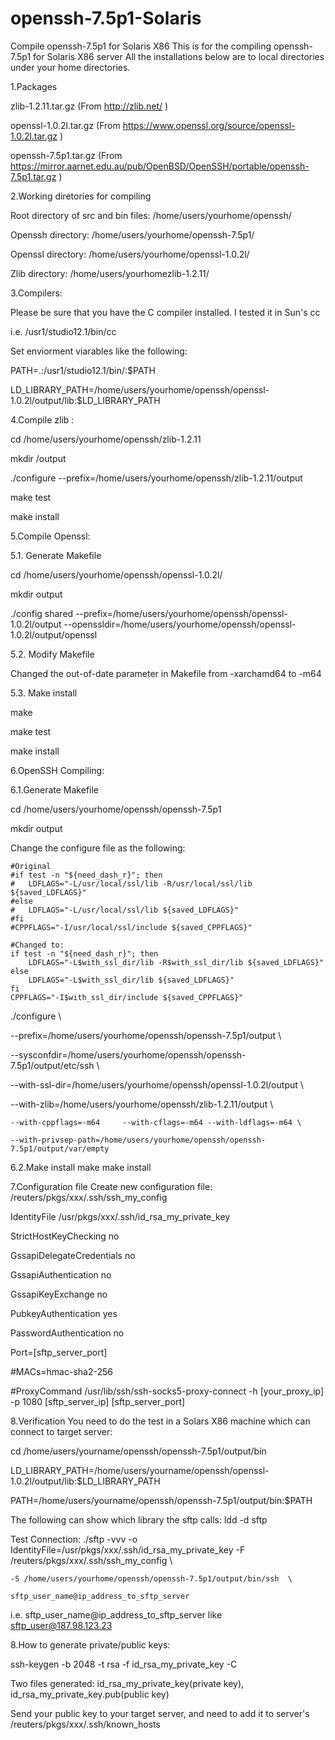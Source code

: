 # openssh-7.5p1-Solaris
Compile openssh-7.5p1 for Solaris X86
This is for the compiling openssh-7.5p1 for Solaris X86 server
All the installations below are to local directories under your home directories.

1.Packages

zlib-1.2.11.tar.gz (From http://zlib.net/ )

openssl-1.0.2l.tar.gz  (From https://www.openssl.org/source/openssl-1.0.2l.tar.gz )

openssh-7.5p1.tar.gz   (From https://mirror.aarnet.edu.au/pub/OpenBSD/OpenSSH/portable/openssh-7.5p1.tar.gz )

2.Working diretories for compiling

Root directory of src and bin files: /home/users/yourhome/openssh/

Openssh directory:  /home/users/yourhome/openssh-7.5p1/

Openssl directory:  /home/users/yourhome/openssl-1.0.2l/

Zlib directory: /home/users/yourhomezlib-1.2.11/


3.Compilers:

Please be sure that you have the C compiler installed. I tested it in Sun's cc

i.e. /usr1/studio12.1/bin/cc

Set enviorment viarables like the following:

PATH=.:/usr1/studio12.1/bin/:$PATH

LD_LIBRARY_PATH=/home/users/yourhome/openssh/openssl-1.0.2l/output/lib:$LD_LIBRARY_PATH


4.Compile zlib :

cd /home/users/yourhome/openssh/zlib-1.2.11

mkdir /output

./configure --prefix=/home/users/yourhome/openssh/zlib-1.2.11/output

make test

make install 


5.Compile Openssl:

5.1. Generate Makefile

cd /home/users/yourhome/openssh/openssl-1.0.2l/

mkdir output

./config shared --prefix=/home/users/yourhome/openssh/openssl-1.0.2l/output --openssldir=/home/users/yourhome/openssh/openssl-1.0.2l/output/openssl


5.2. Modify Makefile 

Changed the out-of-date parameter in Makefile from -xarchamd64 to -m64

5.3. Make install

make

make test

make install


6.OpenSSH Compiling:

6.1.Generate Makefile

cd /home/users/yourhome/openssh/openssh-7.5p1

mkdir output


Change the configure file as the following:

    #Original
    #if test -n "${need_dash_r}"; then
    #   LDFLAGS="-L/usr/local/ssl/lib -R/usr/local/ssl/lib ${saved_LDFLAGS}"
    #else
    #   LDFLAGS="-L/usr/local/ssl/lib ${saved_LDFLAGS}"
    #fi
    #CPPFLAGS="-I/usr/local/ssl/include ${saved_CPPFLAGS}"

    #Changed to:
    if test -n "${need_dash_r}"; then
        LDFLAGS="-L$with_ssl_dir/lib -R$with_ssl_dir/lib ${saved_LDFLAGS}"
    else
        LDFLAGS="-L$with_ssl_dir/lib ${saved_LDFLAGS}"
    fi
    CPPFLAGS="-I$with_ssl_dir/include ${saved_CPPFLAGS}"


./configure \

  --prefix=/home/users/yourhome/openssh/openssh-7.5p1/output \
  
  --sysconfdir=/home/users/yourhome/openssh/openssh-7.5p1/output/etc/ssh \
  
  --with-ssl-dir=/home/users/yourhome/openssh/openssl-1.0.2l/output \
  
  --with-zlib=/home/users/yourhome/openssh/zlib-1.2.11/output \
  
    --with-cppflags=-m64     --with-cflags=-m64 --with-ldflags=-m64 \
    
	--with-privsep-path=/home/users/yourhome/openssh/openssh-7.5p1/output/var/empty	
	

6.2.Make install
make
make install

7.Configuration file
Create new configuration file: /reuters/pkgs/xxx/.ssh/ssh_my_config

IdentityFile /usr/pkgs/xxx/.ssh/id_rsa_my_private_key

StrictHostKeyChecking no

GssapiDelegateCredentials no

GssapiAuthentication no

GssapiKeyExchange no

PubkeyAuthentication yes

PasswordAuthentication no

Port=[sftp_server_port]

#MACs=hmac-sha2-256

#ProxyCommand /usr/lib/ssh/ssh-socks5-proxy-connect -h [your_proxy_ip] -p 1080 [sftp_server_ip] [sftp_server_port]


8.Verification
You need to do the test in a Solars X86 machine which can connect to target server:

cd /home/users/yourname/openssh/openssh-7.5p1/output/bin

LD_LIBRARY_PATH=/home/users/yourname/openssh/openssl-1.0.2l/output/lib:$LD_LIBRARY_PATH

PATH=/home/users/yourname/openssh/openssh-7.5p1/output/bin:$PATH


The following can show which library the sftp calls:
ldd -d sftp

Test Connection:
./sftp -vvv -o IdentityFile=/usr/pkgs/xxx/.ssh/id_rsa_my_private_key -F /reuters/pkgs/xxx/.ssh/ssh_my_config \

	-S /home/users/yourhome/openssh/openssh-7.5p1/output/bin/ssh  \
	
    sftp_user_name@ip_address_to_sftp_server
    
 i.e. sftp_user_name@ip_address_to_sftp_server  like sftp_user@187.98.123.23
	

8.How to generate private/public keys:

ssh-keygen -b 2048 -t rsa -f id_rsa_my_private_key -C 

Two files generated: id_rsa_my_private_key(private key), id_rsa_my_private_key.pub(public key)

Send your public key to your target server, and need to add it to server's  /reuters/pkgs/xxx/.ssh/known_hosts

	
